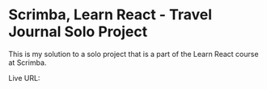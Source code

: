 # Scrimba, Learn React - Travel Journal Solo Project
This is my solution to a solo project that is a part of the Learn React course at Scrimba.

Live URL: 